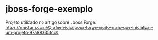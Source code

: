 # jboss-forge-exemplo
Projeto utilizado no artigo sobre Jboss Forge: https://medium.com/@rafaelvicio/jboss-forge-muito-mais-que-inicializar-um-projeto-97a88335fcc0
